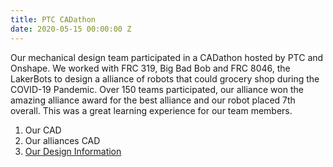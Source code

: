 ```yaml
---
title: PTC CADathon
date: 2020-05-15 00:00:00 Z
---
```


Our mechanical design team participated in a CADathon hosted by PTC and Onshape. We worked with FRC 319, Big Bad Bob and FRC 8046, the LakerBots to design a alliance of robots that could grocery shop during the COVID-19 Pandemic. Over 150 teams participated, our alliance won the amazing alliance award for the best alliance and our robot placed 7th overall. This was a great learning experience for our team members.

1. Our CAD
2. Our alliances CAD
3. [Our Design Information](https://docs.google.com/document/d/1osmw3NvZfzLelL8pjB3a_et2_P0ztA7sI75Yt5uqhKo/edit?usp=sharing)

